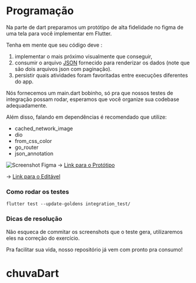 # Programação
Na parte de dart preparamos um protótipo de alta fidelidade no figma de uma tela para você implementar em Flutter.

Tenha em mente que seu código deve :
1. implementar o mais próximo visualmente que conseguir,
2. consumir o arquivo [JSON](https://raw.githubusercontent.com/chuva-inc/exercicios-2023/master/dart/assets/activities.json) fornecido para renderizar os dados (note que são dois arquivos json com paginação).
3. persistir quais atividades foram favoritadas entre execuções diferentes do app.

Nós fornecemos um main.dart bobinho, só pra que nossos testes de integração possam rodar, esperamos que você organize sua codebase adequadamente.

Além disso, falando em dependências é recomendado que utilize:
- cached_network_image
- dio
- from_css_color
- go_router
- json_annotation


![Screenshot Figma]()
-> [Link para o Protótipo](https://www.figma.com/proto/imY9QQgNfBzPga9gkGLSRd/Chuva---Exerc%C3%ADcio-dart?page-id=0%3A1&type=design&node-id=5-21&viewport=909%2C1756%2C0.19&t=EjI9RpPgW5loDrNH-1&scaling=scale-down&starting-point-node-id=5%3A21&mode=design)

-> [Link para o Editável](https://www.figma.com/file/imY9QQgNfBzPga9gkGLSRd/Chuva---Exerc%C3%ADcio-dart?type=design&node-id=0%3A1&mode=design&t=ckIi2VmeiZfBmT6v-1)


### Como rodar os testes
```
flutter test --update-goldens integration_test/
```

### Dicas de resolução

Não esqueca de commitar os screenshots que o teste gera, utilizaremos eles na correção do exercício.

Pra facilitar sua vida, nosso repositório já vem com pronto pra consumo!
# chuvaDart
